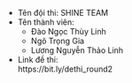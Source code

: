 <ul>
 <li>Tên đội thi: SHINE TEAM </li>
  <li>Tên thành viên:
  <ul>
    <li> Đào Ngọc Thùy Linh </li>
    <li> Ngô Trọng Gia </li>
    <li> Lương Nguyễn Thảo Linh </li>   
 </ul>
  </li>
 <li>Link đề thi:</li> https://bit.ly/dethi_round2
